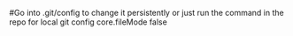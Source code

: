 #Go into .git/config to change it persistently or just run the command in the repo for local
git config core.fileMode false

